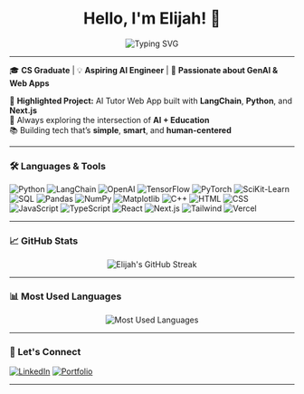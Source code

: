 <h1 align="center">Hello, I'm Elijah! 👋</h1>

<p align="center">
  <img src="https://readme-typing-svg.demolab.com?font=Fira+Code&size=24&pause=1000&center=true&vCenter=true&width=435&lines=Computer+Science+Graduate;AI+%2F+ML+Enthusiast;Full-Stack+Developer;Always+Building+Something+New;Believing+in+a+Brighter+Future" alt="Typing SVG" />
</p>

---

🎓 **CS Graduate** | 💡 **Aspiring AI Engineer** | 🧠 **Passionate about GenAI & Web Apps**

🔭 **Highlighted Project:** AI Tutor Web App built with **LangChain**, **Python**, and **Next.js**  
🌱 Always exploring the intersection of **AI + Education**  
📚 Building tech that’s **simple**, **smart**, and **human-centered**  

---

### 🛠️ Languages & Tools

![Python](https://img.shields.io/badge/Python-3670A0?style=for-the-badge&logo=python&logoColor=ffdd54)
![LangChain](https://img.shields.io/badge/LangChain-01765F?style=for-the-badge&logo=langchain&logoColor=white)
![OpenAI](https://img.shields.io/badge/OpenAI-000000?style=for-the-badge&logo=openai&logoColor=white)
![TensorFlow](https://img.shields.io/badge/TensorFlow-FF6F00?style=for-the-badge&logo=tensorflow&logoColor=white)
![PyTorch](https://img.shields.io/badge/PyTorch-EE4C2C?style=for-the-badge&logo=pytorch&logoColor=white)
![SciKit-Learn](https://img.shields.io/badge/SciKit_Learn-F7931E?style=for-the-badge&logo=scikit-learn&logoColor=white)
![SQL](https://img.shields.io/badge/SQL-4479A1?style=for-the-badge&logo=postgresql&logoColor=white)
![Pandas](https://img.shields.io/badge/Pandas-150458?style=for-the-badge&logo=pandas&logoColor=white)
![NumPy](https://img.shields.io/badge/NumPy-013243?style=for-the-badge&logo=numpy&logoColor=white)
![Matplotlib](https://img.shields.io/badge/Matplotlib-11557c?style=for-the-badge&logo=python&logoColor=white)
![C++](https://img.shields.io/badge/C++-00599C?style=for-the-badge&logo=cplusplus&logoColor=white)
![HTML](https://img.shields.io/badge/HTML-E34F26?style=for-the-badge&logo=html5&logoColor=white)
![CSS](https://img.shields.io/badge/CSS-1572B6?style=for-the-badge&logo=css3&logoColor=white)
![JavaScript](https://img.shields.io/badge/JavaScript-F7DF1E?style=for-the-badge&logo=javascript&logoColor=black)
![TypeScript](https://img.shields.io/badge/TypeScript-007ACC?style=for-the-badge&logo=typescript&logoColor=white)
![React](https://img.shields.io/badge/React-20232A?style=for-the-badge&logo=react&logoColor=61DAFB)
![Next.js](https://img.shields.io/badge/Next.js-000000?style=for-the-badge&logo=nextdotjs&logoColor=white)
![Tailwind](https://img.shields.io/badge/Tailwind-28AFE9?style=for-the-badge&logo=tailwindcss&logoColor=white)
![Vercel](https://img.shields.io/badge/Vercel-000000?style=for-the-badge&logo=vercel&logoColor=white)


---

### 📈 GitHub Stats

<p align="center">
  <img src="https://github-readme-streak-stats.herokuapp.com/?user=ECampbell37&theme=radical" alt="Elijah's GitHub Streak" />
</p>


---



### 📊 Most Used Languages

<p align="center">
  <img src="https://github-readme-stats.vercel.app/api/top-langs/?username=ECampbell37&layout=compact&theme=radical" alt="Most Used Languages" />
</p>

---


### 🔗 Let's Connect

[![LinkedIn](https://img.shields.io/badge/LinkedIn-blue?style=for-the-badge&logo=linkedin&logoColor=white)](https://www.linkedin.com/in/elijah-campbell-ihim/)
[![Portfolio](https://img.shields.io/badge/Portfolio-222222?style=for-the-badge&logo=vercel&logoColor=white)](https://elijahcampbellihimportfolio.com)

---
